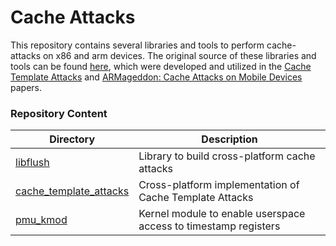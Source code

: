 # Cache Attacks

This repository contains several libraries and tools to perform cache-attacks on
x86 and arm devices. The original source of these libraries and tools can be found [here](https://github.com/IAIK/armageddon), which were developed and utilized in the [Cache Template Attacks](https://www.usenix.org/system/files/conference/usenixsecurity15/sec15-paper-gruss.pdf) and [ARMageddon: Cache Attacks on Mobile Devices](https://www.usenix.org/conference/usenixsecurity16/technical-sessions/presentation/lipp) papers.


### Repository Content

| Directory  | Description |
| -------- | ------------- |
| [libflush](libflush) | Library to build cross-platform cache attacks |
| [cache\_template\_attacks](cache_template_attacks) | Cross-platform implementation of Cache Template Attacks |
| [pmu\_kmod](pmu_kmod) | Kernel module to enable userspace access to timestamp registers |
